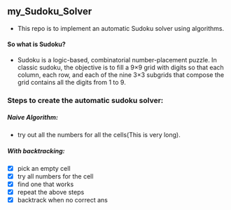 ## my_Sudoku_Solver
- This repo is to implement an automatic Sudoku solver using algorithms.

#### So what is Sudoku?
- Sudoku is a logic-based, combinatorial number-placement puzzle. In classic sudoku, the objective is to fill a 9×9 grid with digits so that each column, each row, and each of the nine 3×3 subgrids that compose the grid contains all the digits from 1 to 9.
### Steps to create the automatic sudoku solver:
##### Naive Algorithm:
- try out all the numbers for all the cells(This is very long).
##### With backtracking:
- [X] pick an empty cell
- [X] try all numbers for the cell
- [X] find one that works
- [X] repeat the above steps
- [X] backtrack when no correct ans

